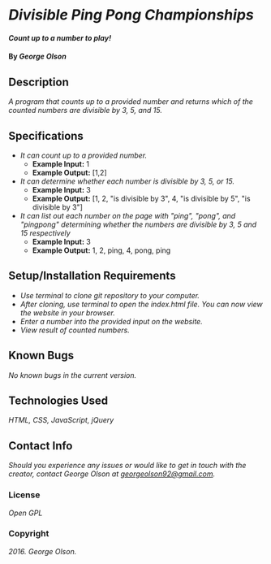 # _Divisible Ping Pong Championships_

#### _Count up to a number to play!_

#### By _**George Olson**_

## Description

_A program that counts up to a provided number and returns which of the counted numbers are divisible by 3, 5, and 15._

## Specifications

* _It can count up to a provided number._
  * __Example Input:__ 1
  * __Example Output:__ [1,2]
* _It can determine whether each number is divisible by 3, 5, or 15._
  * __Example Input:__ 3
  * __Example Output:__ [1, 2, "is divisible by 3", 4, "is divisible by 5", "is divisible by 3"]
* _It can list out each number on the page with "ping", "pong", and "pingpong" determining whether the numbers are divisible by 3, 5 and 15 respectively_
  * __Example Input:__ 3
  * __Example Output:__ 1, 2, ping, 4, pong, ping
## Setup/Installation Requirements

* _Use terminal to clone git repository to your computer._
* _After cloning, use terminal to open the index.html file. You can now view the website in your browser._
* _Enter a number into the provided input on the website._
* _View result of counted numbers._

## Known Bugs

_No known bugs in the current version._

## Technologies Used

_HTML, CSS, JavaScript, jQuery_

## Contact Info
_Should you experience any issues or would like to get in touch with the creator, contact George Olson at <a href="mailto:georgeolson92@gmail.com">georgeolson92@gmail.com</a>._

### License

*Open GPL*

### Copyright

_2016. George Olson._
